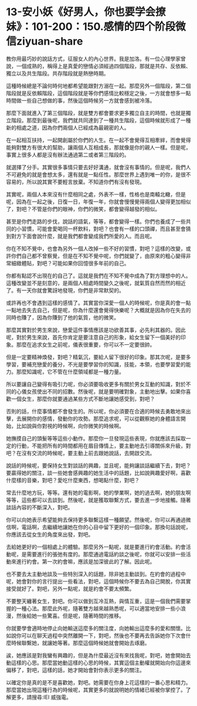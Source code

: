 # 13-安小妖《好男人，你也要学会撩妹》：101-200：150.感情的四个阶段微信ziyuan-share

教你用最巧妙的說話方式，征服女人的內心世界。我是加洛。有一位心理學家曾說，一個成熟的，稱得上是真愛的戀情必須經過四個階段，那就是共存、反依賴、獨立以及共生階段。共存階段就是熱戀時期。

這種時候總是不論何時何地都希望能跟對方溺在一起。那麼另外一個階段，第二個階段就是反依賴階段，這個階段就是等你們感情比較穩定之後，一方就會想多一點時間做一些自己想做的事，然後這個時候另一方就會感到被冷落。

那麼下面就進入了第三個階段，就是雙方都會要求更多獨立自主的時間，也就是獨立階段。那麼到最後呢，我們就共同達到了一種共生階段，這個時候就形成了一種新的相處之道，因為你們兩個人已經成為最親密的人。

在一起相互扶持，一起開創屬於你們的人生。在一起不會覺得互相牽絆，而會覺得能夠對雙方有很大的幫助，讓兩個人互相成長，那就像是你的親人一樣。但是呢，事實上很多人都是沒有辦法通過第二或者第三階段的。

就選擇了分手。其實很多事情只要去好好溝通，就會沒有事情的。但是呢，我們人不可避免的就是會想太多，還有就是一點任性。那麼世界上遇到唯一的你，是很不容易的，所以說其實不要輕言放棄。不知道你們有沒有發現。

其實呢，兩個人本來沒有什麼相同之處，外表不一樣，性格也是南轅北轍，但是呢，因為在一起之後，日復一日，年復一年，你就會慢慢覺得兩個人變得更加相似了，對吧？不管是你們的眼神，你們的微笑，都會變得越發的相似。

甚至是你們走路的步伐，說話的語氣，等等，都會變得一樣。你們也養成了一些共同的小習慣，可能會愛喝同一杯飲料，對吧？也會有一樣的口頭禪，而且甚至會猜到對方下面會說什麼，就是我們都會變成我們所愛的人。而且呢。

你在不知不覺中，也會為另外一個人改掉一些不好的習慣，對吧？這樣的改變，或許你們自己都不曾察覺，但是在不知不覺中呢，你們就變了，由原來的粗心變得非常細緻體貼，對吧？可能如果你回憶很多年前的自己。

你都有點認不出現在的自己了。這就是我們在不知不覺中成為了對方理想中的人。這種改變並不是刻意的，是兩個人相處時間變久之後呢，就氣質自然而然的相近了。有一天你就會驚訝地發現，你們是非常默契的。

或許再也不會遇到這樣的感情了。其實當你深愛一個人的時候呢，你是真的會一點一點地去失去自己，但是呢，你為什麼還會覺得快樂呢？大概就是因為你在失去的同時也賺了，因為你賺到了他的氣質，他的微笑。

那麼其實對於男生來說，戀愛這件事情應該是功欲善其事，必先利其器的。因此呢，對於男生來說，首先你肯定是要注意自己的形象，給女生留下一個美好的印象。那麼在追求女生之前呢，儀表很重要，你可以不一定要很帥。

但是一定要精神煥發，對吧？精氣沉，要給人留下很好的印象。那其次呢，是要多學習，要補充戀愛的養分，不光是要學習你的知識，技能，本領，也要學習愛的能力。那麼知識呢，它不管在什麼領域都是一種力量。

所以要讓自己變得有吸引力呢，你必須要吸收更多有關於男女互動的知識，對於不同的心儀女孩使出不同的招數。然後呢，就是要明確對象，主動地出擊。如果你喜歡一個女生，那麼你就要通過某些方式不斷地讓她感受到，對吧？

否則的話，什麼事情都不會發生的。所以呢，你必須要在合適的時候去勇敢地來出擊，去展開你的感情，發動你的攻勢。那麼追求呢，可以從觀察她的身體語言開始，比如說與你對視的時候啊，向你微笑的時候啊。

她撫摸自己的頭髮等等這些小動作。那麼你一旦發現這些表現，你就應該去採取一定的行動，不能把所有的時間都用在眉目傳情上，要主動地去引導關係來升級，對吧？在沒有交流的時候呢，要主動上前去跟她說話，去開啟交流。

說話的時候呢，要保持女生對談話的興趣，並且呢，能夠讓談話繼續下去，對吧？要贏得她的關注，談一些她會感興趣的她生活中的話題，比如說興趣愛好啊，喜歡什麼樣的音樂，對吧？愛吃什麼東西，想喝點什麼，對吧？

常去什麼地方玩，等等。還有她的電影啊，她的學業啊，她的過去啊，她的朋友啊等等，這些都可以去談到。然後呢，就是獲取聯繫方式，要去進一步地接觸。隨著談話內容的不斷深入，對吧。

你可以向她表示希望能夠去保持更多聯繫這樣一種願望。然後呢，你可以再通過微信啊，電話啊，去繼續地讓她在你的心目中留下更好的一個印象。那換句話說呢，你應該去從女生的角度來出發，對吧。

去給她更好的一個相處上的體驗。那麼另外一點呢，就是要進行約會活動。約會活動呢，是需要進行的張弛有度的。那麼通過電話約談之後呢，你就可以安排一些活動來進行約會。第一次約會嘛，應該是加深彼此的了解。因此呢。

也不要去太主動地談及一些特別深入的話題，除非她主動談到。在約會的過程中呢，她會對你的言行提出一些看法，對吧，這個時候你不要去為自己開脫，你其實接受就好了。對吧，另外一點呢，就是約會不要太頻繁。

不要整天纏著女生，對吧。你可以做到互冷互熱，與情互重，這是一個我們需要掌握的一種心法。那麼此外呢，隨著雙方越來越熟悉呢，可以適當地安排一些小浪漫，然後給她一些驚喜。但是呢，隨著時間的推移。

你就要學會適時地停止向她輸送這麼多的關注度，向她輸出這麼多的愛和關懷。比如說你可以在聊天過程中突然離開一下，對吧，然後也不要再去告訴她你下次會什麼時候聯繫她，就讓她等著。那麼這個時候她就會開始去琢磨。

誒，她應該是對我蠻有興趣的，但是為什麼最近沒有來找我呢，對吧，她會開始去動這樣的心思。那麼當她動這樣的心思的時候，其實這個主動權就開始向你這邊來偏移了，對吧，這樣的話，她才開始會對你表示更多的關注。

以確定你是真的是不是喜歡她，對吧。她需要在你身上花這樣的一番心思和精力。那麼當她出現這種行為的時候呢，其實更多的就說明她的情緒已經被你掌控了。了解更多，請搜尋:IEI 威強電。

